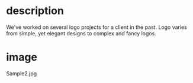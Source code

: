 # description

We've worked on several logo projects for a client in the past. Logo varies from simple, yet elegant designs to complex and fancy logos.

# image

Sample2.jpg
